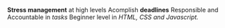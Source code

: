**Stress management** at high levels
Acomplish **deadlines**
Responsible and Accountable in *tasks*
Beginner level in *HTML, CSS and Javascript.*
